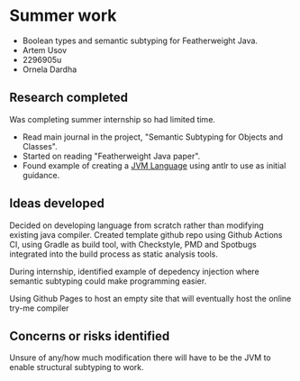 # Summer work

* Boolean types and semantic subtyping for Featherweight Java.
* Artem Usov
* 2296905u
* Ornela Dardha

## Research completed

Was completing summer internship so had limited time.

* Read main journal in the project, "Semantic Subtyping for Objects and Classes". 
* Started on reading "Featherweight Java paper".
* Found example of creating a [JVM Language](https://github.com/JakubDziworski/Enkel-JVM-language) using antlr to use as initial guidance. 

## Ideas developed

Decided on developing language from scratch rather than modifying existing java compiler.
Created template github repo using Github Actions CI, using Gradle as build tool, with 
Checkstyle, PMD and Spotbugs integrated into the build process as static analysis tools.

During internship, identified example of depedency injection where semantic subtyping could make
programming easier.

Using Github Pages to host an empty site that will eventually host the online try-me compiler

## Concerns or risks identified

Unsure of any/how much modification there will have to be the JVM to enable structural subtyping to work. 
